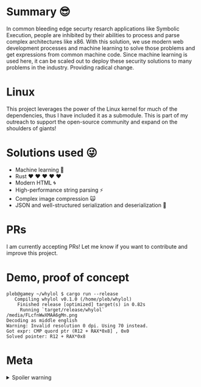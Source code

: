# Summary :sunglasses:

In common bleeding edge securty resarch applications like Symbolic Execution,
people are inhibited by their abilities to process and parse complex
architectures like x86. With this solution, we use modern web development
processes and machine learning to solve those problems and get expressions
from common machine code. Since machine learning is used here, it can be
scaled out to deploy these security solutions to many problems in the industry.
Providing radical change.

# Linux

This project leverages the power of the Linux kernel for much of the
dependencies, thus I have included it as a submodule. This is part of my
outreach to support the open-source community and expand on the shoulders
of giants!

# Solutions used :stuck_out_tongue_winking_eye:

- Machine learning :volcano:
- Rust :heart: :heart: :heart: :heart: :heart:
- Modern HTML :cyclone:
- High-performance string parsing :zap:
- Complex image compression :scream_cat:
- JSON and well-structured serialization and deserialization :pray:

# PRs

I am currently accepting PRs! Let me know if you want to contribute and improve
this project.

# Demo, proof of concept

```
pleb@gamey ~/whylol $ cargo run --release
   Compiling whylol v0.1.0 (/home/pleb/whylol)
    Finished release [optimized] target(s) in 0.82s
     Running `target/release/whylol`
/media/FLcfnWwXMAA6gMn.png
Decoding as middle english
Warning: Invalid resolution 0 dpi. Using 70 instead.
Got expr: CMP quord ptr (R12 + RAX*0x8] , 0x0
Solved pointer: R12 + RAX*0x8
```

# Meta

<details>
<summary>Spoiler warning</summary>
I'm currently working on communicating better and I'm just kinda poking fun
of the whole process, largely making fun of myself and the meta of how things
are worded. I also recognize that these things are valuable and probably
things that I should have been doing for a much longer time
</details>

